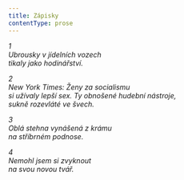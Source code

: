 ```yaml
---
title: Zápisky
contentType: prose
---
```


_1  
Ubrousky v jídelních vozech  
tikaly jako hodinářství._

_2  
New York Times: Ženy za socialismu  
si užívaly lepší sex. Ty obnošené hudební nástroje,  
sukně rozevláté ve švech._

_3  
Oblá stehna vynášená z krámu  
na stříbrném podnose._

_4  
Nemohl jsem si zvyknout  
na svou novou tvář._
